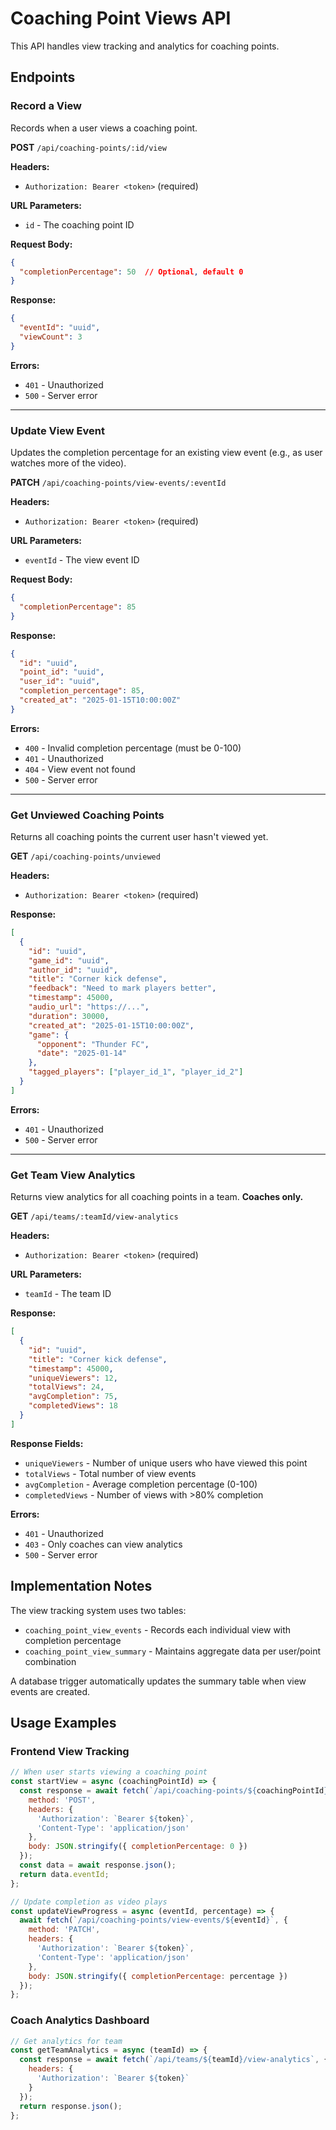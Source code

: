 # Coaching Point Views API

This API handles view tracking and analytics for coaching points.

## Endpoints

### Record a View

Records when a user views a coaching point.

**POST** `/api/coaching-points/:id/view`

**Headers:**
- `Authorization: Bearer <token>` (required)

**URL Parameters:**
- `id` - The coaching point ID

**Request Body:**
```json
{
  "completionPercentage": 50  // Optional, default 0
}
```

**Response:**
```json
{
  "eventId": "uuid",
  "viewCount": 3
}
```

**Errors:**
- `401` - Unauthorized
- `500` - Server error

---

### Update View Event

Updates the completion percentage for an existing view event (e.g., as user watches more of the video).

**PATCH** `/api/coaching-points/view-events/:eventId`

**Headers:**
- `Authorization: Bearer <token>` (required)

**URL Parameters:**
- `eventId` - The view event ID

**Request Body:**
```json
{
  "completionPercentage": 85
}
```

**Response:**
```json
{
  "id": "uuid",
  "point_id": "uuid",
  "user_id": "uuid",
  "completion_percentage": 85,
  "created_at": "2025-01-15T10:00:00Z"
}
```

**Errors:**
- `400` - Invalid completion percentage (must be 0-100)
- `401` - Unauthorized
- `404` - View event not found
- `500` - Server error

---

### Get Unviewed Coaching Points

Returns all coaching points the current user hasn't viewed yet.

**GET** `/api/coaching-points/unviewed`

**Headers:**
- `Authorization: Bearer <token>` (required)

**Response:**
```json
[
  {
    "id": "uuid",
    "game_id": "uuid",
    "author_id": "uuid",
    "title": "Corner kick defense",
    "feedback": "Need to mark players better",
    "timestamp": 45000,
    "audio_url": "https://...",
    "duration": 30000,
    "created_at": "2025-01-15T10:00:00Z",
    "game": {
      "opponent": "Thunder FC",
      "date": "2025-01-14"
    },
    "tagged_players": ["player_id_1", "player_id_2"]
  }
]
```

**Errors:**
- `401` - Unauthorized
- `500` - Server error

---

### Get Team View Analytics

Returns view analytics for all coaching points in a team. **Coaches only.**

**GET** `/api/teams/:teamId/view-analytics`

**Headers:**
- `Authorization: Bearer <token>` (required)

**URL Parameters:**
- `teamId` - The team ID

**Response:**
```json
[
  {
    "id": "uuid",
    "title": "Corner kick defense",
    "timestamp": 45000,
    "uniqueViewers": 12,
    "totalViews": 24,
    "avgCompletion": 75,
    "completedViews": 18
  }
]
```

**Response Fields:**
- `uniqueViewers` - Number of unique users who have viewed this point
- `totalViews` - Total number of view events
- `avgCompletion` - Average completion percentage (0-100)
- `completedViews` - Number of views with >80% completion

**Errors:**
- `401` - Unauthorized
- `403` - Only coaches can view analytics
- `500` - Server error

## Implementation Notes

The view tracking system uses two tables:
- `coaching_point_view_events` - Records each individual view with completion percentage
- `coaching_point_view_summary` - Maintains aggregate data per user/point combination

A database trigger automatically updates the summary table when view events are created.

## Usage Examples

### Frontend View Tracking

```javascript
// When user starts viewing a coaching point
const startView = async (coachingPointId) => {
  const response = await fetch(`/api/coaching-points/${coachingPointId}/view`, {
    method: 'POST',
    headers: {
      'Authorization': `Bearer ${token}`,
      'Content-Type': 'application/json'
    },
    body: JSON.stringify({ completionPercentage: 0 })
  });
  const data = await response.json();
  return data.eventId;
};

// Update completion as video plays
const updateViewProgress = async (eventId, percentage) => {
  await fetch(`/api/coaching-points/view-events/${eventId}`, {
    method: 'PATCH',
    headers: {
      'Authorization': `Bearer ${token}`,
      'Content-Type': 'application/json'
    },
    body: JSON.stringify({ completionPercentage: percentage })
  });
};
```

### Coach Analytics Dashboard

```javascript
// Get analytics for team
const getTeamAnalytics = async (teamId) => {
  const response = await fetch(`/api/teams/${teamId}/view-analytics`, {
    headers: {
      'Authorization': `Bearer ${token}`
    }
  });
  return response.json();
};
